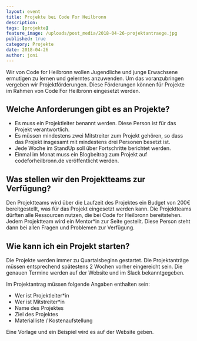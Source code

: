 ```yaml
---
layout: event
title: Projekte bei Code For Heilbronn
description: 
tags: [projekte]
feature_image: /uploads/post_media/2018-04-26-projektantraege.jpg
published: true
category: Projekte
date: 2018-04-26
author: joni
---
```


Wir von Code for Heilbronn wollen Jugendliche und junge Erwachsene ermutigen zu lernen und gelerntes anzuwenden.
Um das voranzubringen vergeben wir Projektförderungen. Diese Förderungen können für Projekte im Rahmen von Code For Heilbronn eingesetzt werden.

## Welche Anforderungen gibt es an Projekte?

* Es muss ein Projektleiter benannt werden. Diese Person ist für das Projekt verantwortlich.
* Es müssen mindestens zwei Mitstreiter zum Projekt gehören, so dass das Projekt insgesamt mit mindestens drei Personen besetzt ist.
* Jede Woche im StandUp soll über Fortschritte berichtet werden.
* Einmal im Monat muss ein Blogbeitrag zum Projekt auf codeforheilbronn.de veröffentlicht werden.


## Was stellen wir den Projektteams zur Verfügung?

Den Projektteams wird über die Laufzeit des Projektes ein Budget von 200€ bereitgestellt, was für das Projekt eingesetzt werden kann.
Die Projektteams dürften alle Ressourcen nutzen, die bei Code for Heilbronn bereitstehen.
Jedem Projektteam wird ein Mentor\*in zur Seite gestellt. Diese Person steht dann bei allen Fragen und Problemen zur Verfügung.


## Wie kann ich ein Projekt starten?

Die Projekte werden immer zu Quartalsbeginn gestartet. Die Projektanträge müssen entsprechend spätestens 2 Wochen vorher eingereicht sein.
Die genauen Termine werden auf der Website und im Slack bekanntgegeben.

Im Projektantrag müssen folgende Angaben enthalten sein:

* Wer ist Projektleiter\*in
* Wer ist Mitstreiter\*in
* Name des Projektes
* Ziel des Projektes
* Materialliste / Kostenaufstellung

Eine Vorlage und ein Beispiel wird es auf der Website geben.
